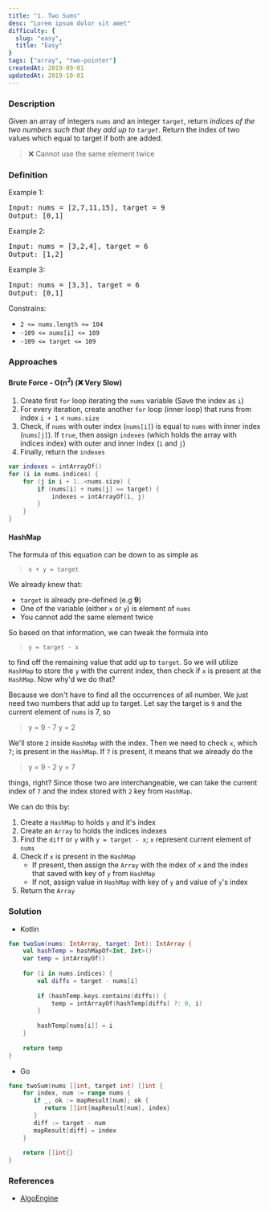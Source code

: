 ```yaml
---
title: "1. Two Sums"
desc: "Lorem ipsum dolor sit amet"
difficulty: {
  slug: "easy",
  title: "Easy"
}
tags: ["array", "two-pointer"]
createdAt: 2019-09-01
updatedAt: 2019-10-01
---
```

### Description
Given an array of integers `nums` and an integer `target`, return _indices of the two numbers such that they add up to `target`_. Return the index of two values which equal to target if both are added. 
> ❌ Cannot use the same element twice

### Definition
Example 1:
<pre>
Input: nums = [2,7,11,15], target = 9
Output: [0,1]
</pre>

Example 2:
<pre>
Input: nums = [3,2,4], target = 6
Output: [1,2]
</pre>

Example 3:
<pre>
Input: nums = [3,3], target = 6
Output: [0,1]
</pre>

Constrains:
- `2 <= nums.length <= 104`
- `-109 <= nums[i] <= 109`
- `-109 <= target <= 109`

### Approaches
#### Brute Force - O(n<sup>2</sup>) (❌ Very Slow)
1. Create first `for` loop iterating the `nums` variable (Save the index as `i`)
2. For every iteration, create another `for` loop (inner loop) that runs from index `i + 1` < `nums.size` 
3. Check, if `nums` with outer index (`nums[i]`) is equal to `nums` with inner index (`nums[j]`). If `true`, then assign `indexes` (which holds the array with indices index) with outer and inner index (`i` and `j`)
4. Finally, return the `indexes`
```kotlin
var indexes = intArrayOf()  
for (i in nums.indices) {  
    for (j in i + 1..<nums.size) {  
        if (nums[i] + nums[j] == target) {  
            indexes = intArrayOf(i, j)  
        }  
    }
}  
```
#### HashMap 
The formula of this equation can be down to as simple as
> `x + y = target`

 We already knew that:
- `target` is already pre-defined (e.g **9**)
- One of the variable (either `x` or `y`) is element of `nums`
- You cannot add the same element twice

So based on that information, we can tweak the formula into
> `y = target - x `

to find off the remaining value that add up to `target`. So we will utilize `HashMap` to store the `y` with the current index, then check if `x` is present at the `HashMap`. Now why'd we do that?

Because we don't have to find all the occurrences of all number. We just need two numbers that add up to target. Let say the target is `9` and the current element of `nums` is 7, so
> y = 9 - 7
> y = 2

We'll store `2` inside `HashMap` with the index. Then we need to check `x`, which `7`; is present in the `HashMap`. If `7` is present, it means that we already do the 
>y = 9 - 2
>y = 7

things, right? Since those two are interchangeable, we can take the current index of `7` and the index stored with `2` key from `HashMap`.

We can do this by:
1. Create a `HashMap` to holds `y` and it's index
2. Create an `Array` to holds the indices indexes
3. Find the `diff` or `y` with `y = target - x`; `x` represent current element of `nums`
4. Check if `x` is present in the `HashMap`
	- If present, then assign the `Array` with the index of `x` and the index that saved with key of `y`  from `HashMap`
	- If not, assign value in `HashMap` with key of `y` and value of `y`'s index
5. Return the `Array`

### Solution
- Kotlin
```kotlin
fun twoSum(nums: IntArray, target: Int): IntArray {
	val hashTemp = hashMapOf<Int, Int>()
	var temp = intArrayOf()
	
	for (i in nums.indices) {
		val diffs = target - nums[i]
		
		if (hashTemp.keys.contains(diffs)) {
			temp = intArrayOf(hashTemp[diffs] ?: 0, i)
		}
		
		hashTemp[nums[i]] = i
	}  
  
	return temp
}
```
- Go
```go
func twoSum(nums []int, target int) []int {  
    for index, num := range nums {  
       if _, ok := mapResult[num]; ok {  
          return []int{mapResult[num], index}  
       }  
       diff := target - num  
       mapResult[diff] = index  
    }  
  
    return []int{}
}
```
### References
- [AlgoEngine](https://youtu.be/luicuNOBTAI)